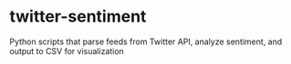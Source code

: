 # twitter-sentiment
Python scripts that parse feeds from Twitter API, analyze sentiment, and output to CSV for visualization
